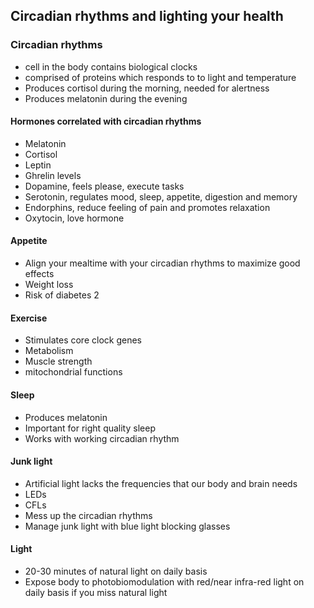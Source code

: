 
## Circadian rhythms and lighting your health

### Circadian rhythms

- cell in the body contains biological clocks
- comprised of proteins which responds to to light and temperature
- Produces cortisol during the morning, needed for alertness
- Produces melatonin during the evening

#### Hormones correlated with circadian rhythms

- Melatonin
- Cortisol
- Leptin
- Ghrelin levels
- Dopamine, feels please, execute tasks
- Serotonin, regulates mood, sleep, appetite, digestion and memory
- Endorphins, reduce feeling of pain and promotes relaxation
- Oxytocin, love hormone

#### Appetite

- Align your mealtime with your circadian rhythms to maximize good effects
- Weight loss
- Risk of diabetes 2

#### Exercise

- Stimulates core clock genes
- Metabolism
- Muscle strength
- mitochondrial functions

#### Sleep

- Produces melatonin
- Important for right quality sleep
- Works with working circadian rhythm

#### Junk light

- Artificial light lacks the frequencies that our body and brain needs 
- LEDs
- CFLs
- Mess up the circadian rhythms
- Manage junk light with blue light blocking glasses

#### Light

- 20-30 minutes of natural light on daily basis
- Expose body to photobiomodulation with red/near infra-red light on daily basis if you miss natural light